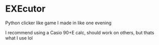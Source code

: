 # EXEcutor
Python clicker like game I made in like one evening

I recommend using a Casio 90+E calc, should work on others, but thats what I use lol
